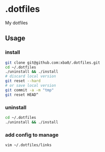 # .dotfiles
My dotfiles

## Usage

### install
```bash
git clone git@github.com:xba0/.dotfiles.git
cd ~/.dotfiles
./uninstall && ./install
# discard local version
git reset --hard
# or save local version
git commit -a -m "tmp"
git reset HEAD^
```

### uninstall
```bash
cd ~/.dotfiles
./uninstall && ./install
```

### add config to manage
```
vim ~/.dotfiles/links
```
